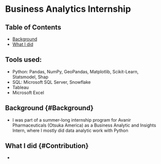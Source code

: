 # Business Analytics Internship 

## Table of Contents
- [Background](https://benduong2001.github.io/avanir.html#Background)
- [What I did](https://benduong2001.github.io/avanir.html#Contribution)

## Tools used:
* Python: Pandas, NumPy, GeoPandas, Matplotlib, Scikit-Learn, Statsmodel, Shap
* SQL: Microsoft SQL Server, Snowflake
* Tableau
* Microsoft Excel

## Background {#Background}
* I was part of a summer-long internship program for Avanir Pharmaceuticals (Otsuka America) as a Business Analytic and Insights Intern, where I mostly did data analytic work with Python

## What I did {#Contribution}
* 

